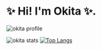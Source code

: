 # ✨ Hi! I'm Okita ✨.

![okita profile](https://komarev.com/ghpvc/?username=Okitajs&color=blueviolet)


![okita stats](https://github-readme-stats.vercel.app/api?username=Okitajs&show_icons=true&bg_color=353535&text_color=ABABAB&title_color=BC25E9&icon_color=BC25E9) [![Top Langs](https://github-readme-stats.vercel.app/api/top-langs/?username=Okitajs&layout=compact&bg_color=353535&text_color=ABABAB&title_color=BC25E9&)](https://github.com/Okitajs)

